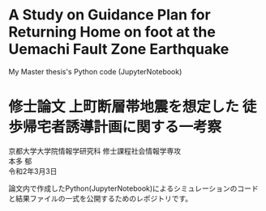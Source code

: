 # A Study on Guidance Plan for Returning Home on foot at the Uemachi Fault Zone Earthquake  
My Master thesis's Python code (JupyterNotebook)

# 修士論文  上町断層帯地震を想定した 徒歩帰宅者誘導計画に関する一考察
京都大学大学院情報学研究科 修士課程社会情報学専攻  
本多 郁  
令和2年3月3日  

論文内で作成したPython(JupyterNotebook)によるシミュレーションのコードと結果ファイルの一式を公開するためのレポジトリです。

